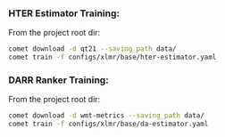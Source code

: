 ### HTER Estimator Training:

From the project root dir: 

```bash
comet download -d qt21 --saving_path data/ 
comet train -f configs/xlmr/base/hter-estimator.yaml
```

### DARR Ranker Training:

From the project root dir: 

```bash
comet download -d wmt-metrics --saving_path data/ 
comet train -f configs/xlmr/base/da-estimator.yaml
```